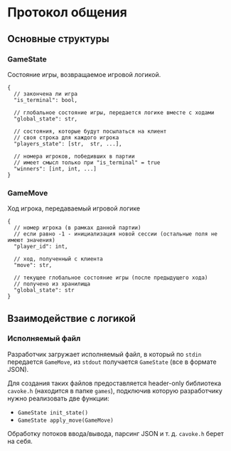 # Протокол общения

## Основные структуры

### GameState
Состояние игры, возвращаемое игровой логикой.
```jsonc lines
{
  // закончена ли игра
  "is_terminal": bool,

  // глобальное состояние игры, передается логике вместе с ходами
  "global_state": str, 
  
  // состояния, которые будут посылаться на клиент 
  // своя строка для каждого игрока
  "players_state": [str,  str, ...],
  
  // номера игроков, победивших в партии
  // имеет смысл только при "is_terminal" = true
  "winners": [int, int, ...]
}
```


### GameMove
Ход игрока, передаваемый игровой логике
```jsonc lines
{
  // номер игрока (в рамках данной партии)
  // если равно -1 - инициализация новой сессии (остальные поля не имеют значения)
  "player_id": int,
  
  // ход, полученный с клиента
  "move": str,
  
  // текущее глобальное состояние игры (после предыдущего хода)
  // получено из хранилища
  "global_state": str
}
```

## Взаимодействие с логикой

### Исполняемый файл
Разработчик загружает исполняемый файл, в который по `stdin` передается `GameMove`, из `stdout` получается `GameState` (все в формате JSON).

Для создания таких файлов предоставляется header-only библиотека `cavoke.h` (находится в папке `games`), подключив которую разработчику нужно реализовать две функции:

* `GameState init_state()`
* `GameState apply_move(GameMove)`

Обработку потоков ввода/вывода, парсинг JSON и т. д. `cavoke.h` берет на себя.

